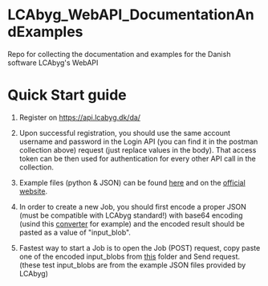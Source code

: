 # LCAbyg_WebAPI_DocumentationAndExamples
Repo for collecting the documentation and examples for the Danish software LCAbyg's WebAPI

# Quick Start guide

1. Register on https://api.lcabyg.dk/da/
2. Upon successful registration, you should use the same account username and password in the Login API (you can find it in the postman collection above) request (just replace values in the body). That access token can be then used for authentication for every other API call in the collection.
3. Example files (python & JSON) can be found [here](https://github.com/3dbyggeri/LCAbyg_WebAPI_DocumentationAndExamples/tree/main/examples/api_example_2023-03-10) and on the [official website](https://api.lcabyg.dk/da/).

4. In order to create a new Job, you should first encode a proper JSON (must be compatible with LCAbyg standard!) with base64 encoding (usind this [converter](https://codebeautify.org/json-to-base64-converter) for example) and the encoded result should be pasted as a value of "input_blob".
5. Fastest way to start a Job is to open the Job (POST) request, copy paste one of the encoded input_blobs from [this](https://github.com/3dbyggeri/LCAbyg_WebAPI_DocumentationAndExamples/tree/main/examples/input_blob_test_files) folder and Send request. (these test input_blobs are from the example JSON files provided by LCAbyg)

